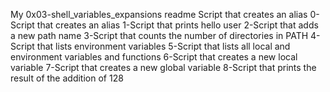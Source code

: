 My 0x03-shell_variables_expansions readme
Script that creates an alias
0-Script that creates an alias
1-Script that prints hello user
2-Script that adds a new path name
3-Script that counts the number of directories in PATH
4-Script that lists environment variables
5-Script that lists all local and environment variables and functions
6-Script that creates a new local variable
7-Script that creates a new global variable
8-Script that prints the result of the addition of 128
